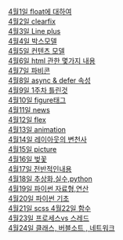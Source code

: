 <a href="https://github.com/hbsowo58/FastCampus_Summary/blob/master/README/2019-04/0401.md"> 4월1일 float에 대하여 <br>
<a href="https://github.com/hbsowo58/FastCampus_Summary/blob/master/README/2019-04/0402.md"> 4월2일 clearfix  <br>
<a href="https://github.com/hbsowo58/FastCampus_Summary/blob/master/README/2019-04/0403.md"> 4월3일 Line plus  <br>
<a href="https://github.com/hbsowo58/FastCampus_Summary/blob/master/README/2019-04/0404.md"> 4월4일 박스모델 <br>
<a href="https://github.com/hbsowo58/FastCampus_Summary/blob/master/README/2019-04/2019-04/0405.md"> 4월5일 컨텐츠 모델 <br>
<a href="https://github.com/hbsowo58/FastCampus_Summary/blob/master/README/2019-04/0406.md"> 4월6일 html 관한 몇가지 내용 <br>
<a href="https://github.com/hbsowo58/FastCampus_Summary/blob/master/README/2019-04/0407.md"> 4월7일 파비콘 <br>
<a href="https://github.com/hbsowo58/FastCampus_Summary/blob/master/README/2019-04/0408.md"> 4월8일 async & defer 속성 <br>
<a href="https://github.com/hbsowo58/FastCampus_Summary/blob/master/README/2019-04/0409.md"> 4월9일 1주차 틀린것  <br>
<a href="https://github.com/hbsowo58/FastCampus_Summary/blob/master/README/2019-04/0410.md"> 4월10일 figure태그  <br>
<a href="https://github.com/hbsowo58/FastCampus_Summary/blob/master/README/2019-04/0411.md"> 4월11일 news   <br>
<a href="https://github.com/hbsowo58/FastCampus_Summary/blob/master/README/2019-04/0412.md"> 4월12일 flex  <br>
<a href="https://github.com/hbsowo58/FastCampus_Summary/blob/master/README/2019-04/0413.md"> 4월13일 animation  <br>
<a href="https://github.com/hbsowo58/FastCampus_Summary/blob/master/README/2019-04/0414.md"> 4월14일 레이아웃의 변천사  <br>
<a href="https://github.com/hbsowo58/FastCampus_Summary/blob/master/README/2019-04/0415.md"> 4월15일 picture  <br>
<a href="https://github.com/hbsowo58/FastCampus_Summary/blob/master/README/2019-04/0416.md"> 4월16일 벚꽃 <br>
<a href="https://github.com/hbsowo58/FastCampus_Summary/blob/master/README/2019-04/0417.md"> 4월17일 전반적인내용 <br>
<a href="https://github.com/hbsowo58/FastCampus_Summary/blob/master/README/2019-04/0418.md"> 4월18일 추상화,실수,python<br>
<a href="https://github.com/hbsowo58/FastCampus_Summary/blob/master/README/2019-04/0419.md"> 4월19일 파이썬 자료형,연산<br>
<a href="https://github.com/hbsowo58/FastCampus_Summary/blob/master/README/2019-04/0420.md"> 4월20일 파이썬 기초 <br>
<a href="https://github.com/hbsowo58/FastCampus_Summary/blob/master/README/2019-04/0421.md"> 4월21일 scss
<a href="https://github.com/hbsowo58/FastCampus_Summary/blob/master/README/2019-04/0422.md"> 4월22일 함수<br> 
<a href="https://github.com/hbsowo58/FastCampus_Summary/blob/master/README/2019-04/0423.md"> 4월23일 프로세스vs 스레드 <br>
<a href="https://github.com/hbsowo58/FastCampus_Summary/blob/master/README/2019-04/0424.md"> 4월24일 클래스, 버블소트 , 네트워크<br>
